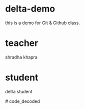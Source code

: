 # delta-demo
this is a demo for Git &amp; Github class.

# teacher
shradha khapra

# student 
delta student 


#   c o d e _ d e c o d e d  
 